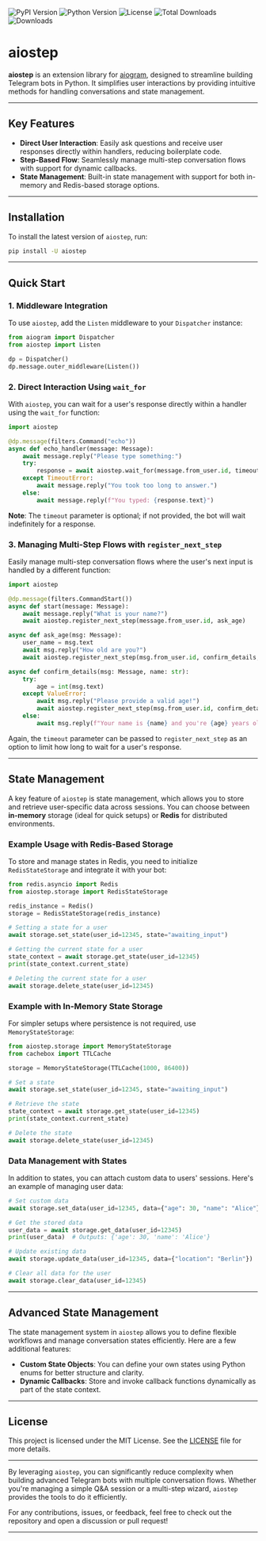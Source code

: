 ![PyPI Version](https://img.shields.io/pypi/v/aiostep)
![Python Version](https://img.shields.io/pypi/pyversions/aiostep)
![License](https://img.shields.io/pypi/l/aiostep)
![Total Downloads](https://static.pepy.tech/badge/aiostep)
![Downloads](https://img.shields.io/pypi/dm/aiostep)

# aiostep

**aiostep** is an extension library for [aiogram](https://github.com/aiogram/aiogram), designed to streamline building Telegram bots in Python. It simplifies user interactions by providing intuitive methods for handling conversations and state management.

---

## Key Features

- **Direct User Interaction**: Easily ask questions and receive user responses directly within handlers, reducing boilerplate code.
- **Step-Based Flow**: Seamlessly manage multi-step conversation flows with support for dynamic callbacks.
- **State Management**: Built-in state management with support for both in-memory and Redis-based storage options.

---

## Installation

To install the latest version of `aiostep`, run:

```bash
pip install -U aiostep
```

---

## Quick Start

### 1. Middleware Integration

To use `aiostep`, add the `Listen` middleware to your `Dispatcher` instance:

```python
from aiogram import Dispatcher
from aiostep import Listen

dp = Dispatcher()
dp.message.outer_middleware(Listen())
```

### 2. Direct Interaction Using `wait_for`

With `aiostep`, you can wait for a user's response directly within a handler using the `wait_for` function:

```python
import aiostep

@dp.message(filters.Command("echo"))
async def echo_handler(message: Message):
    await message.reply("Please type something:")
    try:
        response = await aiostep.wait_for(message.from_user.id, timeout=25)  # timeout is optional
    except TimeoutError:
        await message.reply("You took too long to answer.")
    else:
        await message.reply(f"You typed: {response.text}")
```

**Note**: The `timeout` parameter is optional; if not provided, the bot will wait indefinitely for a response.

### 3. Managing Multi-Step Flows with `register_next_step`

Easily manage multi-step conversation flows where the user's next input is handled by a different function:

```python
import aiostep

@dp.message(filters.CommandStart())
async def start(message: Message):
    await message.reply("What is your name?")
    await aiostep.register_next_step(message.from_user.id, ask_age)

async def ask_age(msg: Message):
    user_name = msg.text
    await msg.reply("How old are you?")
    await aiostep.register_next_step(msg.from_user.id, confirm_details, kwargs={"name": user_name})

async def confirm_details(msg: Message, name: str):
    try:
        age = int(msg.text)
    except ValueError:
        await msg.reply("Please provide a valid age!")
        await aiostep.register_next_step(msg.from_user.id, confirm_details, kwargs={"name": name})
    else:
        await msg.reply(f"Your name is {name} and you're {age} years old. Thanks!")
```

Again, the `timeout` parameter can be passed to `register_next_step` as an option to limit how long to wait for a user's response.

---

## State Management

A key feature of `aiostep` is state management, which allows you to store and retrieve user-specific data across sessions. You can choose between **in-memory** storage (ideal for quick setups) or **Redis** for distributed environments.

### Example Usage with Redis-Based Storage

To store and manage states in Redis, you need to initialize `RedisStateStorage` and integrate it with your bot:

```python
from redis.asyncio import Redis
from aiostep.storage import RedisStateStorage

redis_instance = Redis()
storage = RedisStateStorage(redis_instance)

# Setting a state for a user
await storage.set_state(user_id=12345, state="awaiting_input")

# Getting the current state for a user
state_context = await storage.get_state(user_id=12345)
print(state_context.current_state)

# Deleting the current state for a user
await storage.delete_state(user_id=12345)
```

### Example with In-Memory State Storage

For simpler setups where persistence is not required, use `MemoryStateStorage`:

```python
from aiostep.storage import MemoryStateStorage
from cachebox import TTLCache

storage = MemoryStateStorage(TTLCache(1000, 86400))

# Set a state
await storage.set_state(user_id=12345, state="awaiting_input")

# Retrieve the state
state_context = await storage.get_state(user_id=12345)
print(state_context.current_state)

# Delete the state
await storage.delete_state(user_id=12345)
```

### Data Management with States

In addition to states, you can attach custom data to users' sessions. Here's an example of managing user data:

```python
# Set custom data
await storage.set_data(user_id=12345, data={"age": 30, "name": "Alice"})

# Get the stored data
user_data = await storage.get_data(user_id=12345)
print(user_data)  # Outputs: {'age': 30, 'name': 'Alice'}

# Update existing data
await storage.update_data(user_id=12345, data={"location": "Berlin"})

# Clear all data for the user
await storage.clear_data(user_id=12345)
```

---

## Advanced State Management

The state management system in `aiostep` allows you to define flexible workflows and manage conversation states efficiently. Here are a few additional features:

- **Custom State Objects**: You can define your own states using Python enums for better structure and clarity.
- **Dynamic Callbacks**: Store and invoke callback functions dynamically as part of the state context.

---

## License

This project is licensed under the MIT License. See the [LICENSE](LICENSE) file for more details.

---

By leveraging `aiostep`, you can significantly reduce complexity when building advanced Telegram bots with multiple conversation flows. Whether you're managing a simple Q&A session or a multi-step wizard, `aiostep` provides the tools to do it efficiently.

For any contributions, issues, or feedback, feel free to check out the repository and open a discussion or pull request!

---
